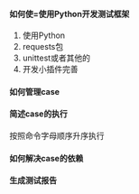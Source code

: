 #### 如何使=使用Python开发测试框架
1. 使用Python
2. requests包
3. unittest或者其他的
4. 开发小插件完善

#### 如何管理case


#### 简述case的执行
按照命令字母顺序升序执行


#### 如何解决case的依赖


#### 生成测试报告









####
